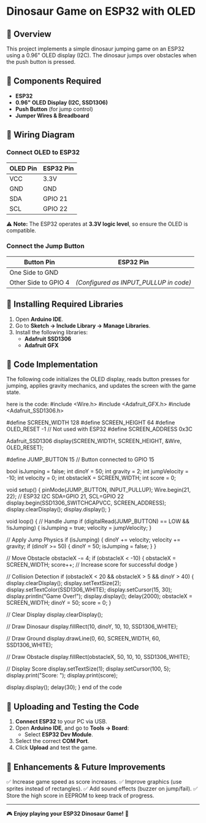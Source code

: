 # Dinosaur Game on ESP32 with OLED

## 🦖 Overview
This project implements a simple dinosaur jumping game on an ESP32 using a 0.96" OLED display (I2C). The dinosaur jumps over obstacles when the push button is pressed.

## 🦖 Components Required
- **ESP32**
- **0.96" OLED Display (I2C, SSD1306)**
- **Push Button** (for jump control)
- **Jumper Wires & Breadboard**

## 🦖 Wiring Diagram
### **Connect OLED to ESP32**
| OLED Pin | ESP32 Pin |
|----------|----------|
| VCC      | 3.3V     |
| GND      | GND      |
| SDA      | GPIO 21  |
| SCL      | GPIO 22  |

⚠ **Note:** The ESP32 operates at **3.3V logic level**, so ensure the OLED is compatible.

### **Connect the Jump Button**
| Button Pin | ESP32 Pin |
|------------|----------|
| One Side to GND |  |
| Other Side to GPIO 4 | *(Configured as INPUT_PULLUP in code)* |

## 🦖 Installing Required Libraries
1. Open **Arduino IDE**.
2. Go to **Sketch → Include Library → Manage Libraries**.
3. Install the following libraries:
   - **Adafruit SSD1306**
   - **Adafruit GFX**

## 🦖 Code Implementation
The following code initializes the OLED display, reads button presses for jumping, applies gravity mechanics, and updates the screen with the game state.

here is the code:
#include <Wire.h>
#include <Adafruit_GFX.h>
#include <Adafruit_SSD1306.h>

#define SCREEN_WIDTH 128
#define SCREEN_HEIGHT 64
#define OLED_RESET    -1  // Not used with ESP32
#define SCREEN_ADDRESS 0x3C

Adafruit_SSD1306 display(SCREEN_WIDTH, SCREEN_HEIGHT, &Wire, OLED_RESET);

#define JUMP_BUTTON 15  // Button connected to GPIO 15

bool isJumping = false;
int dinoY = 50;
int gravity = 2;
int jumpVelocity = -10;
int velocity = 0;
int obstacleX = SCREEN_WIDTH;
int score = 0;

void setup() {
  pinMode(JUMP_BUTTON, INPUT_PULLUP);
  Wire.begin(21, 22); // ESP32 I2C SDA=GPIO 21, SCL=GPIO 22
  display.begin(SSD1306_SWITCHCAPVCC, SCREEN_ADDRESS);
  display.clearDisplay();
  display.display();
}

void loop() {
  // Handle Jump
  if (digitalRead(JUMP_BUTTON) == LOW && !isJumping) {
    isJumping = true;
    velocity = jumpVelocity;
  }

  // Apply Jump Physics
  if (isJumping) {
    dinoY += velocity;
    velocity += gravity;
    if (dinoY >= 50) {
      dinoY = 50;
      isJumping = false;
    }
  }

  // Move Obstacle
  obstacleX -= 4;
  if (obstacleX < -10) {
    obstacleX = SCREEN_WIDTH;
    score++;  // Increase score for successful dodge
  }

  // Collision Detection
  if (obstacleX < 20 && obstacleX > 5 && dinoY > 40) {
    display.clearDisplay();
    display.setTextSize(2);
    display.setTextColor(SSD1306_WHITE);
    display.setCursor(15, 30);
    display.println("Game Over!");
    display.display();
    delay(2000);
    obstacleX = SCREEN_WIDTH;
    dinoY = 50;
    score = 0;
  }

  // Clear Display
  display.clearDisplay();
  
  // Draw Dinosaur
  display.fillRect(10, dinoY, 10, 10, SSD1306_WHITE);

  // Draw Ground
  display.drawLine(0, 60, SCREEN_WIDTH, 60, SSD1306_WHITE);

  // Draw Obstacle
  display.fillRect(obstacleX, 50, 10, 10, SSD1306_WHITE);

  // Display Score
  display.setTextSize(1);
  display.setCursor(100, 5);
  display.print("Score: ");
  display.print(score);

  display.display();
  delay(30);
}
end of the code

## 🦖 Uploading and Testing the Code
1. **Connect ESP32** to your PC via USB.
2. Open **Arduino IDE**, and go to **Tools → Board**:
   - Select **ESP32 Dev Module**.
3. Select the correct **COM Port**.
4. Click **Upload** and test the game.

## 🦖 Enhancements & Future Improvements
✅ Increase game speed as score increases.
✅ Improve graphics (use sprites instead of rectangles).
✅ Add sound effects (buzzer on jump/fail).
✅ Store the high score in EEPROM to keep track of progress.

---
🎮 **Enjoy playing your ESP32 Dinosaur Game!** 🚀


